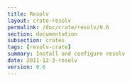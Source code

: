 ```yaml
---
title: Resolv
layout: crate-resolv
permalink: /doc/crate/resolv/0.6
section: documentation
subsection: crates
tags: [resolv-crate]
summary: Install and configure resolv
date: 2011-12-3-resolv
version: 0.6
---
```

